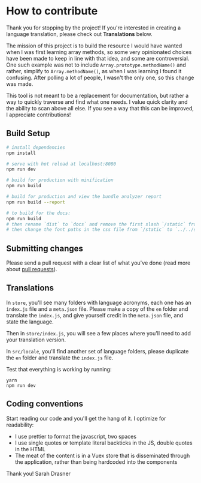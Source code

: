 # How to contribute

Thank you for stopping by the project! If you're interested in creating a language translation, please check out **Translations** below.

The mission of this project is to build the resource I would have wanted when I was first learning array methods, so some very opinionated choices have been made to keep in line with that idea, and some are controversial. One such example was not to include `Array.prototype.methodName()` and rather, simplify to `Array.methodName()`, as when I was learning I found it confusing. After polling a lot of people, I wasn't the only one, so this change was made.

This tool is not meant to be a replacement for documentation, but rather a way to quickly traverse and find what one needs. I value quick clarity and the ability to scan above all else. If you see a way that this can be improved, I appreciate contributions!

## Build Setup

```bash
# install dependencies
npm install

# serve with hot reload at localhost:8080
npm run dev

# build for production with minification
npm run build

# build for production and view the bundle analyzer report
npm run build --report

# to build for the docs:
npm run build
# then rename `dist` to `docs` and remove the first slash `/static` from `static` in `index.html`
# then change the font paths in the css file from `/static` to `../../static`
```

## Submitting changes

Please send a pull request with a clear list of what you've done (read more about [pull requests](https://help.github.com/articles/about-pull-requests/)).

## Translations

In `store`, you'll see many folders with language acronyms, each one has an `index.js` file and a `meta.json` file. Please make a copy of the `en` folder and translate the `index.js`, and give yourself credit in the `meta.json` file, and state the language.

Then in `store/index.js`, you will see a few places where you'll need to add your translation version.

In `src/locale`, you'll find another set of language folders, please duplicate the `en` folder and translate the `index.js` file.

Test that everything is working by running:

```
yarn
npm run dev
```

## Coding conventions

Start reading our code and you'll get the hang of it. I optimize for readability:

* I use prettier to format the javascript, two spaces
* I use single quotes or template literal backticks in the JS, double quotes in the HTML
* The meat of the content is in a Vuex store that is disseminated through the application, rather than being hardcoded into the components

Thank you!
Sarah Drasner
